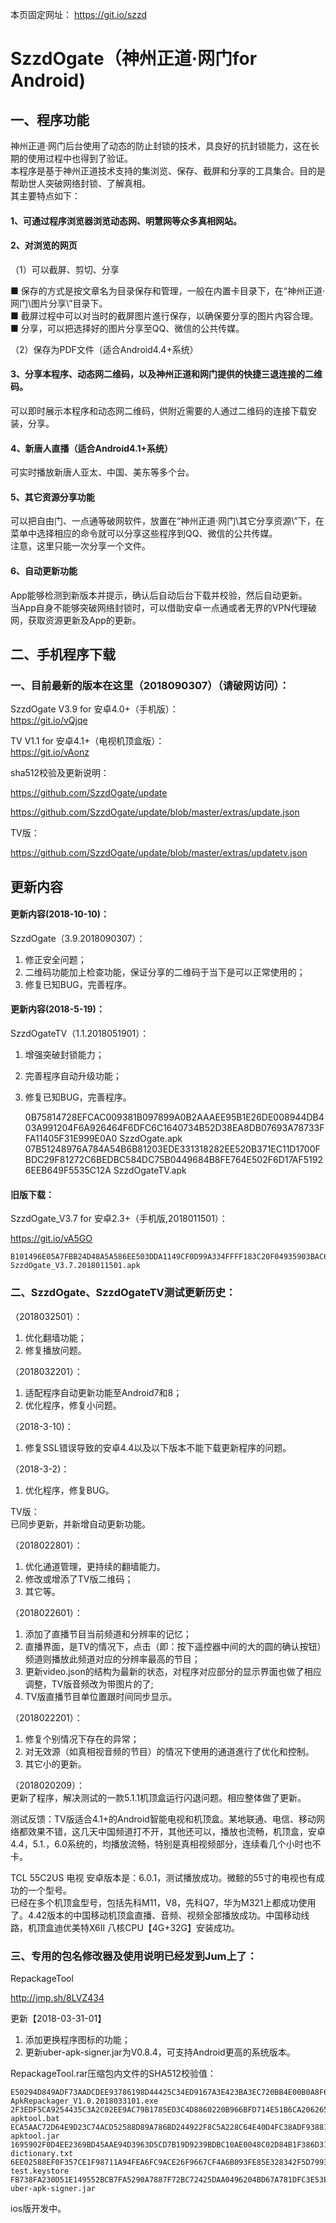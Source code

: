 <!DOCTYPE html>
<link rel="stylesheet" href="http://fo03.szzdcdn.tv/_site_24_0_jjj.furamubhmuratqnb.bet/boss/css/bootstrap.css">
<meta name="viewport" content="width=device-width, initial-scale=1.0">
  
  
本页固定网址： https://git.io/szzd  

# SzzdOgate（神州正道·网门for Android) # 

## 一、程序功能 ## 
  
神州正道·网门后台使用了动态的防止封锁的技术，具良好的抗封锁能力，这在长期的使用过程中也得到了验证。  
本程序是基于神州正道技术支持的集浏览、保存、截屏和分享的工具集合。目的是帮助世人突破网络封锁、了解真相。  
其主要特点如下：  
  
#### 1、可通过程序浏览器浏览动态网、明慧网等众多真相网站。 ####
#### 2、对浏览的网页 ####
  
（1）可以截屏、剪切、分享  
  
■ 保存的方式是按文章名为目录保存和管理，一般在内置卡目录下，在“神州正道·网门\图片分享\”目录下。  
■ 截屏过程中可以对当时的截屏图片進行保存，以确保要分享的图片内容合理。  
■ 分享，可以把选择好的图片分享至QQ、微信的公共传媒。  

（2）保存为PDF文件（适合Android4.4+系统）  
  
#### 3、分享本程序、动态网二维码，以及神州正道和网门提供的快捷三退连接的二维码。 ####  
  
可以即时展示本程序和动态网二维码，供附近需要的人通过二维码的连接下载安装，分享。  
  
#### 4、新唐人直播（适合Android4.1+系统） ####
  
可实时播放新唐人亚太、中国、美东等多个台。  
  
#### 5、其它资源分享功能 #### 
  
可以把自由门、一点通等破网软件，放置在“神州正道·网门\其它分享资源\”下，在菜单中选择相应的命令就可以分享这些程序到QQ、微信的公共传媒。  
注意，这里只能一次分享一个文件。  
  
#### 6、自动更新功能 ####
  
App能够检测到新版本并提示，确认后自动后台下载并校验，然后自动更新。  
当App自身不能够突破网络封锁时，可以借助安卓一点通或者无界的VPN代理破网，获取资源更新及App的更新。  
  
## 二、手机程序下载 ## 
  
### 一、目前最新的版本在这里（2018090307）（请破网访问）： ###
  
SzzdOgate V3.9  for 安卓4.0+（手机版）：  
https://git.io/vQjqe  
  
TV V1.1 for 安卓4.1+（电视机顶盒版）：  
https://git.io/vAonz  
  
sha512校验及更新说明：  
  
https://github.com/SzzdOgate/update  
  
https://github.com/SzzdOgate/update/blob/master/extras/update.json  
  
TV版：  
  
https://github.com/SzzdOgate/update/blob/master/extras/updatetv.json  
  
  
## 更新内容 ## 
  
#### 更新内容(2018-10-10)： #### 
  
SzzdOgate（3.9.2018090307）：  
1. 修正安全问题；  
2. 二维码功能加上检查功能，保证分享的二维码于当下是可以正常使用的；  
3. 修复已知BUG，完善程序。  
  
#### 更新内容(2018-5-19)： #### 
  
SzzdOgateTV（1.1.2018051901）：  
1. 增强突破封锁能力；  
2. 完善程序自动升级功能；  
3. 修复已知BUG，完善程序。  

    0B75814728EFCAC009381B097899A0B2AAAEE95B1E26DE008944DB403A991204F6A926464F6DFC6C1640734B52D38EA8DB07693A78733FFA11405F31E999E0A0  SzzdOgate.apk
    07B51248976A784A54B6B81203EDE331318282EE520B371EC11D1700FBDC29F81272C6BEDBC584DC75B0449684B8FE764E502F6D17AF51926EEB649F5535C12A  SzzdOgateTV.apk

#### 旧版下载： ####  
  
SzzdOgate_V3.7 for 安卓2.3+（手机版,2018011501）：  
  
https://git.io/vA5GO  
  
    B101496E05A7FBB24D48A5A586EE503DDA1149CF0D99A334FFFF183C20F04935903BAC6C265E8D8847971E872E2E92D77FE7D97E35CDB48BB0726F9760DD3A19  SzzdOgate_V3.7.2018011501.apk
  
### 二、SzzdOgate、SzzdOgateTV测试更新历史： ### 
  
（2018032501）：  
1. 优化翻墙功能；  
2. 修复播放问题。  
  
（2018032201）：  
1. 适配程序自动更新功能至Android7和8；  
2. 优化程序，修复小问题。  
  
（2018-3-10)：  
1. 修复SSL错误导致的安卓4.4以及以下版本不能下载更新程序的问题。  
  
（2018-3-2)：  
1. 优化程序，修复BUG。  
  
TV版：  
已同步更新，并新增自动更新功能。  
  
 （2018022801）：  
1. 优化通道管理，更持续的翻墙能力。  
2. 修改或增添了TV版二维码；  
3. 其它等。  
  
（2018022601）：  
1. 添加了直播节目当前频道和分辨率的记忆；  
2. 直播界面，是TV的情况下，点击（即：按下遥控器中间的大的圆的确认按钮）频道则播放此频道对应的分辨率最高的节目；  
3. 更新video.json的结构为最新的状态，对程序对应部分的显示界面也做了相应调整，TV版音频改为带图片的了;  
4. TV版直播节目单位置跟时间同步显示。  
  
（2018022201）：  
1. 修复个别情况下存在的异常；  
2. 对无效源（如真相视音频的节目）的情况下使用的通道進行了优化和控制。  
3. 其它小的更新。  
  
（2018020209）：  
更新了程序，解决测试的一款5.1.1机顶盒运行闪退问题。相应整体做了更新。   
  
测试反馈：TV版适合4.1+的Android智能电视和机顶盒。某地联通、电信、移动网络都效果不错，这几天中国频道打不开，其他还可以，播放也流畅，机顶盒，安卓4.4，5.1.，6.0系统的，均播放流畅，特别是真相视频部分，连续看几个小时也不卡。  
  
TCL 55C2US 电视 安卓版本是：6.0.1，测试播放成功。微鲸的55寸的电视也有成功的一个型号。  
已经在多个机顶盒型号，包括先科M11，V8，先科Q7，华为M321上都成功使用了。4.42版本的中国移动机顶盒直播、音频、视频全部播放成功。中国移动线路，机顶盒迪优美特X6II 八核CPU【4G+32G】安装成功。  
   
### 三、专用的包名修改器及使用说明已经发到Jum上了： ### 
  
RepackageTool  
  
http://jmp.sh/8LVZ434  
  
更新【2018-03-31-01】  
  
1. 添加更换程序图标的功能；  
2. 更新uber-apk-signer.jar为V0.8.4，可支持Android更高的系统版本。  
  
RepackageTool.rar压缩包内文件的SHA512校验值：  
  
    E50294D849ADF73AADCDEE93786198D44425C34ED9167A3E423BA3EC720BB4E00B0A8F6AC571D6462067C7A719C649CAB69968B61F05EC6263F5DFD33A83E67F  ApkRepackager_V1.0.2018033101.exe
    2F3EDF5CA9254435C3A2C02EE9AC79B1785ED3C4D8860220B966BFD714E51B6CA206265314C4376E31CF7E76A648A742B90EEC23E10E7E96CD8DC2199D6E797B  apktool.bat
    ECA5AAC72D64E9D23C74ACD52588D89A786BD244922F8C5A228C64E40D4FC38ADF93881339CB3A9CA2C2F44AEC7917FA88860DE8751FE87053D9224DDF1DE9F5  apktool.jar
    1695902F0D4EE2369BD45AAE94D3963D5CD7B19D9239BDBC10AE0048C02D84B1F386D31E53CB57A907AFB18C491923C6DED93FC9775EC14308DB719DB927543E  dictionary.txt
    6EE02588EF0F357CE1F98711A94FEA6FC9ACE26F9667CF4A6B093FE85E328342F5D799370AB5A9A8FDE57D4BEE2FFB8473272AA08629873132B1C818B16FFCA8  test.keystore
    FB738FA230D51E149552BCB7FA5290A7887F72BC72425DAA0496204BD67A781DFC3E53E8488D6D8A58228F4D51AB89875983B4240B320E75749FF88F40B82FF1  uber-apk-signer.jar  
  
  
ios版开发中。  

</html>
